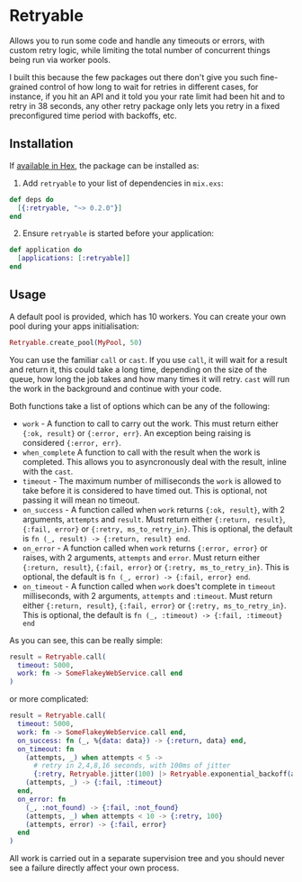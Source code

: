 # Retryable

Allows you to run some code and handle any timeouts or errors, with custom retry logic, while limiting the total number of concurrent things being run via worker pools.

I built this because the few packages out there don't give you such fine-grained
control of how long to wait for retries in different cases, for instance, if you hit an
API and it told you your rate limit had been hit and to retry in 38 seconds, any other
retry package only lets you retry in a fixed preconfigured time period with backoffs, etc.

## Installation

If [available in Hex](https://hex.pm/packages/retryable), the package can be installed as:

1. Add `retryable` to your list of dependencies in `mix.exs`:

```elixir
def deps do
  [{:retryable, "~> 0.2.0"}]
end
```

2. Ensure `retryable` is started before your application:

```elixir
def application do
  [applications: [:retryable]]
end
```

## Usage

A default pool is provided, which has 10 workers. You can create your own pool during your apps initialisation:

```elixir
Retryable.create_pool(MyPool, 50)
```

You can use the familiar `call` or `cast`. If you use `call`, it will wait for a result and return it,
this could take a long time, depending on the size of the queue, how long the job takes and how many times it will retry. `cast` will run the work in the background and continue with your code.

Both functions take a list of options which can be any of the following:

- `work` - A function to call to carry out the work. This must return either `{:ok, result}` or `{:error, err}`. An exception being raising is considered `{:error, err}`.
- `when_complete` A function to call with the result when the work is completed. This allows you to asyncronously deal with the result, inline with the `cast`.
- `timeout` - The maximum number of milliseconds the `work` is allowed to take before it is considered to have timed out. This is optional, not passing it will mean no timeout.
- `on_success` - A function called when `work` returns `{:ok, result}`, with 2 arguments, `attempts` and `result`. Must return either `{:return, result}`, `{:fail, error}` or `{:retry, ms_to_retry_in}`. This is optional, the default is `fn (_, result) -> {:return, result} end`.
- `on_error` - A function called when `work` returns `{:error, error}` or raises, with 2 arguments, `attempts` and `error`. Must return either `{:return, result}`, `{:fail, error}` or `{:retry, ms_to_retry_in}`. This is optional, the default is `fn (_, error) -> {:fail, error} end`.
- `on_timeout` - A function called when `work` does't complete in `timeout` milliseconds, with 2 arguments, `attempts` and `:timeout`. Must return either `{:return, result}`, `{:fail, error}` or `{:retry, ms_to_retry_in}`. This is optional, the default is `fn (_, :timeout) -> {:fail, :timeout} end`

As you can see, this can be really simple:

```elixir
result = Retryable.call(
  timeout: 5000,
  work: fn -> SomeFlakeyWebService.call end
)
```

or more complicated:

```elixir
result = Retryable.call(
  timeout: 5000,
  work: fn -> SomeFlakeyWebService.call end,
  on_success: fn (_, %{data: data}) -> {:return, data} end,
  on_timeout: fn
    (attempts, _) when attempts < 5 ->
      # retry in 2,4,8,16 seconds, with 100ms of jitter
      {:retry, Retryable.jitter(100) |> Retryable.exponential_backoff(attempts)}
    (attempts, _) -> {:fail, :timeout}
  end,
  on_error: fn
    (_, :not_found) -> {:fail, :not_found}
    (attempts, _) when attempts < 10 -> {:retry, 100}
    (attempts, error) -> {:fail, error}
  end
)
```

All work is carried out in a separate supervision tree and you should never see a failure directly affect your own process.
